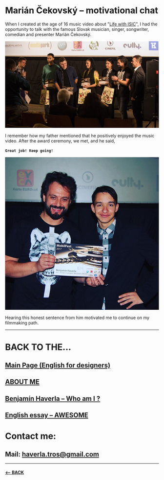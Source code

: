 # Marián Čekovský – motivational chat

When I created at the age of 16 music video about "[Life with ISIC](https://www.youtube.com/watch?v=07TXVp8rjss)", I had the opportunity to talk with the famous Slovak musician, singer, songwriter, comedian and presenter Marián Čekovský.

![MobilFest film festival – recieving awards](Images/Mobilfest_awards.jpg)

I remember how my father mentioned that he positively enjoyed the music video. After the award ceremony, we met, and he said,

**`Great job! Keep going!`**

![MobilFest film festival – recieving awards](Images/marian_cekovsky.png)

Hearing this honest sentence from him motivated me to continue on my filmmaking path.

-------------------------------------------------------------

# BACK TO THE...
## [Main Page (English for designers)](https://github.com/BenjaminHaverla/English-for-designers.git)
## [ABOUT ME](https://github.com/BenjaminHaverla/Main-about-me.git)
## [Benjamín Haverla – Who am I ?](https://github.com/BenjaminHaverla/First-impression.git)
## [English essay – AWESOME](https://github.com/BenjaminHaverla/English-essay-workflow.git)
# Contact me:
## **Mail**: haverla.tros@gmail.com

-------------------------------------------------------------

#### [<– BACK](https://github.com/BenjaminHaverla/Main-about-me.git)
